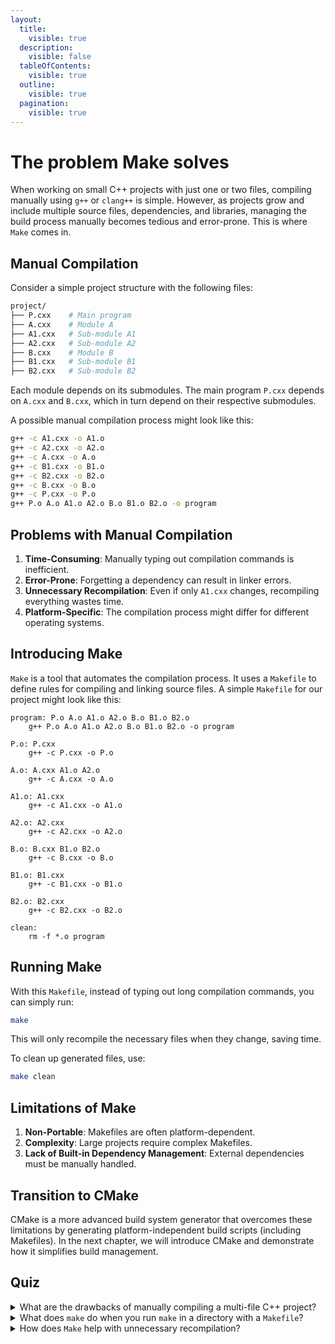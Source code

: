```yaml
---
layout:
  title:
    visible: true
  description:
    visible: false
  tableOfContents:
    visible: true
  outline:
    visible: true
  pagination:
    visible: true
---
```


# The problem Make solves

When working on small C++ projects with just one or two files, compiling manually using `g++` or `clang++` is simple. However, as projects grow and include multiple source files, dependencies, and libraries, managing the build process manually becomes tedious and error-prone. This is where `Make` comes in.

## Manual Compilation

Consider a simple project structure with the following files:

```bash
project/
├── P.cxx    # Main program
├── A.cxx    # Module A
├── A1.cxx   # Sub-module A1
├── A2.cxx   # Sub-module A2
├── B.cxx    # Module B
├── B1.cxx   # Sub-module B1
├── B2.cxx   # Sub-module B2
```

Each module depends on its submodules. The main program `P.cxx` depends on `A.cxx` and `B.cxx`, which in turn depend on their respective submodules.

A possible manual compilation process might look like this:

```bash
g++ -c A1.cxx -o A1.o
g++ -c A2.cxx -o A2.o
g++ -c A.cxx -o A.o
g++ -c B1.cxx -o B1.o
g++ -c B2.cxx -o B2.o
g++ -c B.cxx -o B.o
g++ -c P.cxx -o P.o
g++ P.o A.o A1.o A2.o B.o B1.o B2.o -o program
```

## Problems with Manual Compilation

1. **Time-Consuming**: Manually typing out compilation commands is inefficient.
2. **Error-Prone**: Forgetting a dependency can result in linker errors.
3. **Unnecessary Recompilation**: Even if only `A1.cxx` changes, recompiling everything wastes time.
4. **Platform-Specific**: The compilation process might differ for different operating systems.

## Introducing Make

`Make` is a tool that automates the compilation process. It uses a `Makefile` to define rules for compiling and linking source files. A simple `Makefile` for our project might look like this:

```make
program: P.o A.o A1.o A2.o B.o B1.o B2.o
	g++ P.o A.o A1.o A2.o B.o B1.o B2.o -o program

P.o: P.cxx
	g++ -c P.cxx -o P.o

A.o: A.cxx A1.o A2.o
	g++ -c A.cxx -o A.o

A1.o: A1.cxx
	g++ -c A1.cxx -o A1.o

A2.o: A2.cxx
	g++ -c A2.cxx -o A2.o

B.o: B.cxx B1.o B2.o
	g++ -c B.cxx -o B.o

B1.o: B1.cxx
	g++ -c B1.cxx -o B1.o

B2.o: B2.cxx
	g++ -c B2.cxx -o B2.o

clean:
	rm -f *.o program
```

## Running Make

With this `Makefile`, instead of typing out long compilation commands, you can simply run:

```bash
make
```

This will only recompile the necessary files when they change, saving time.

To clean up generated files, use:

```bash
make clean
```

## Limitations of Make

1. **Non-Portable**: Makefiles are often platform-dependent.
2. **Complexity**: Large projects require complex Makefiles.
3. **Lack of Built-in Dependency Management**: External dependencies must be manually handled.

## Transition to CMake

CMake is a more advanced build system generator that overcomes these limitations by generating platform-independent build scripts (including Makefiles). In the next chapter, we will introduce CMake and demonstrate how it simplifies build management.

## Quiz

<details>

<summary>What are the drawbacks of manually compiling a multi-file C++ project?</summary>

Manual compilation is time-consuming, error-prone, inefficient, and not scalable.

</details>

<details>

<summary>What does <code>make</code> do when you run <code>make</code> in a directory with a <code>Makefile</code>?</summary>

`Make` reads the `Makefile` and executes the compilation commands necessary to build the program.

</details>

<details>

<summary>How does <code>Make</code> help with unnecessary recompilation?</summary>

`Make` only recompiles files that have changed, avoiding unnecessary recompilation.

</details>
